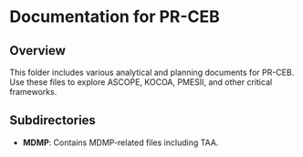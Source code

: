 # Documentation for PR-CEB

## Overview
This folder includes various analytical and planning documents for PR-CEB. Use these files to explore ASCOPE, KOCOA, PMESII, and other critical frameworks.

## Subdirectories
- **MDMP**: Contains MDMP-related files including TAA.
